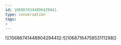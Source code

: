 ```yaml
---
id: 1068674144890429441
type: conversation
tags:
- 
---
```

![[1068674144890429441]]
![[1068716475853111298]]

